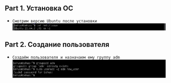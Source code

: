 ## Part 1. Установка ОС

- ``Смотрим версию Ubuntu после установки ``<br>
![Alt text](./images/1.jpg "Optional Title")<br>

## Part 2. Создание пользователя
- ``Создаём пользователя и назначаем ему группу adm``<br>
![Alt text](./images/2.jpg "Optional Title")<br>
